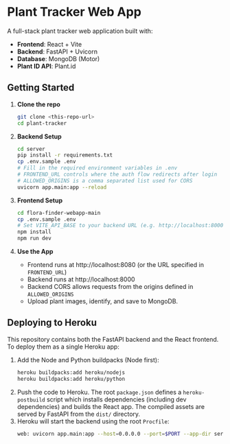 # Plant Tracker Web App

A full-stack plant tracker web application built with:

- **Frontend**: React + Vite
- **Backend**: FastAPI + Uvicorn
- **Database**: MongoDB (Motor)
- **Plant ID API**: Plant.id

## Getting Started

1. **Clone the repo**  
   ```bash
   git clone <this-repo-url>
   cd plant-tracker
   ```

2. **Backend Setup**
   ```bash
   cd server
   pip install -r requirements.txt
   cp .env.sample .env
   # Fill in the required environment variables in .env
   # FRONTEND_URL controls where the auth flow redirects after login
   # ALLOWED_ORIGINS is a comma separated list used for CORS
   uvicorn app.main:app --reload
   ```

3. **Frontend Setup**
   ```bash
   cd flora-finder-webapp-main
   cp .env.sample .env
   # Set VITE_API_BASE to your backend URL (e.g. http://localhost:8000)
   npm install
   npm run dev
   ```

4. **Use the App**
   - Frontend runs at http://localhost:8080 (or the URL specified in `FRONTEND_URL`)
   - Backend runs at http://localhost:8000
   - Backend CORS allows requests from the origins defined in `ALLOWED_ORIGINS`
   - Upload plant images, identify, and save to MongoDB.

## Deploying to Heroku

This repository contains both the FastAPI backend and the React frontend. To
deploy them as a single Heroku app:

1. Add the Node and Python buildpacks (Node first):
   ```bash
   heroku buildpacks:add heroku/nodejs
   heroku buildpacks:add heroku/python
   ```
2. Push the code to Heroku. The root `package.json` defines a
   `heroku-postbuild` script which installs dependencies (including dev
   dependencies) and builds the React app. The compiled assets are served by
   FastAPI from the `dist/` directory.
3. Heroku will start the backend using the root `Procfile`:
   ```bash
   web: uvicorn app.main:app --host=0.0.0.0 --port=$PORT --app-dir server
   ```
